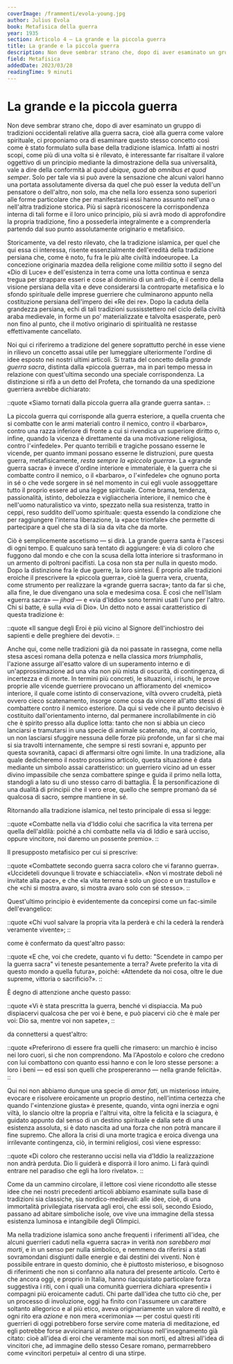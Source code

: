```yaml
---
coverImage: /frammenti/evola-young.jpg
author: Julius Evola
book: Metafisica della guerra
year: 1935
section: Articolo 4 — La grande e la piccola guerra
title: La grande e la piccola guerra
description: Non deve sembrar strano che, dopo di aver esaminato un gruppo di tradizioni occidentali relative alla guerra sacra, cioè alla guerra come valore spirituale, ci proponiamo ora di esaminare questo stesso concetto così come è stato formulato sulla base della tradizione islamica.
field: Metafisica
addedDate: 2023/03/28
readingTime: 9 minuti
---
```


# La grande e la piccola guerra

Non deve sembrar strano che, dopo di aver esaminato un gruppo di tradizioni occidentali relative alla guerra sacra, cioè alla guerra come valore spirituale, ci proponiamo ora di esaminare questo stesso concetto così come è stato formulato sulla base della tradizione islamica. Infatti ai nostri scopi, come più di una volta si è rilevato, è interessante far risaltare il valore oggettivo di un principio mediante la dimostrazione della sua universalità, vale a dire della conformità al *quod ubique, quod ab omnibus et quod semper*. Solo per tale via si può avere la sensazione che alcuni valori hanno una portata assolutamente diversa da quel che può esser la veduta dell'un pensatore o dell'altro, non solo, ma che nella loro essenza sono superiori alle forme particolare che per manifestarsi essi hanno assunto nell'una o nell'altra tradizione storica. Più si saprà riconoscere la corrispondenza interna di tali forme e il loro unico principio, più si avrà modo di approfondire la propria tradizione, fino a possederla integralmente e a comprenderla partendo dal suo punto assolutamente originario e metafisico.

Storicamente, va del resto rilevato, che la tradizione islamica, per quel che qui essa ci interessa, risente essenzialmente dell'eredità della tradizione persiana che, come è noto, fu fra le più alte civiltà indoeuropee. La concezione originaria mazdea della religione come *militia* sotto il segno del «Dio di Luce» e dell'esistenza in terra come una lotta continua e senza tregua per strappare esseri e cose al dominio di un anti-dio, è il centro della visione persiana della vita e deve considerarsi la controparte metafisica e lo sfondo spirituale delle imprese guerriere che culminarono appunto nella costituzione persiana dell'impero dei «Re dei re». Dopo la caduta della grandezza persiana, echi di tali tradizioni sussisstettero nel ciclo della civiltà araba medievale, in forme un po' materializzate e talvolta esasperate, però non fino al punto, che il motivo originario di spiritualità ne restasse effettivamente cancellato.

Noi qui ci riferiremo a tradizione del genere soprattutto perché in esse viene in rilievo un concetto assai utile per lumeggiare ulteriormente l'ordine di idee esposto nei nostri ultimi articoli. Si tratta del concetto della *grande guerra sacra*, distinta dalla «piccola guerra», ma in pari tempo messa in relazione con quest'ultima secondo una speciale corrispondenza. La distinzione si rifà a un detto del Profeta, che tornando da una spedizione guerriera avrebbe dichiarato:

::quote
«Siamo tornati dalla piccola guerra alla grande guerra santa».
::

La piccola guerra qui corrisponde alla guerra esteriore, a quella cruenta che si combatte con le armi materiali contro il nemico, contro il «barbaro», contro una razza inferiore di fronte a cui si rivendica un superiore diritto o, infine, quando la vicenza è direttamente da una motivazione religiosa, contro l'«infedele». Per quanto terribili e tragiche possano esserne le vicende, per quanto immani possano esserne le distruzioni, pure questa guerra, metafisicamente, *resta sempre la «piccola guerra»*. La «grande guerra sacra» è invece d'ordine interiore e immateriale, è la guerra che si combatte contro il nemico, o il «barbaro», o l'«infedele» che ognuno porta in sé o che vede sorgere in sé nel momento in cui egli vuole assoggettare tutto il proprio essere ad una legge spirituale. Come brama, tendenza, passionalità, istinto, debolezza e vigliaccheria interiore, il nemico che è nell'uomo naturalistico va vinto, spezzato nella sua resistenza, tratto in ceppi, reso suddito dell'uomo spirituale: questa essendo la condizione che per raggiungere l'interna liberazione, la «pace trionfale» che permette di partecipare a quel che sta di là sia da vita che da morte.

Ciò è semplicemente ascetismo &mdash; si dirà. La grande guerra santa è l'ascesi di ogni tempo. E qualcuno sarà tentato di aggiungere: è via di coloro che fuggono dal mondo e che con la scusa della lotta interiore si trasformano in un armento di poltroni pacifisti. La cosa non sta per nulla in questo modo. Dopo la distinzione fra le due guerre, la loro sintesi. È proprio alle tradizioni eroiche il prescrivere la «piccola guerra», cioè la guerra vera, cruenta, come strumento per realizzare la «grande guerra sacra»; tanto da far sì che, alla fine, le due divengano una sola e medesima cosa.
È così che nell'Islam «guerra sacra» &mdash; *jihad* &mdash; e «via d'Iddio» sono termini usati l'uno per l'altro. Chi si batte, è sulla «via di Dio». Un detto noto e assai caratteristico di questa tradizione è:

::quote
«Il sangue degli Eroi è più vicino al Signore dell'inchiostro dei sapienti e delle preghiere dei devoti».
::

Anche qui, come nelle tradizioni già da noi passate in rassegna, come nella stesa ascesi romana della potenza e nella classica *mors triumphalis*, l'azione assurge all'esatto valore di un superamento interno e di un'approssimazione ad una vita non più mista di oscurità, di contingenza, di incertezza e di morte. In termini più concreti, le situazioni, i rischi, le prove proprie alle vicende guerriere provocano un affioramento del «nemico» interiore, il quale come istinto di conservazione, viltà ovvero crudeltà, pietà ovvero cieco scatenamento, insorge come cosa da vincere all'atto stessi di combattere contro il nemico esteriore. Da qui si vede che il punto decisivo è costituito dall'orientamento interno, dal permanere incrollabilmente in ciò che è spirito presso alla duplice lotta: tanto che non si abbia un cieco lanciarsi e tramutarsi in una specie di animale scatenato, ma, al contrario, un non lasciarsi sfuggire nessuna delle forze più profonde, un far sì che mai si sia travolti internamente, che sempre si resti sovrani e, appunto per questa sovranità, capaci di affermarsi oltre ogni limite. In una tradizione, alla quale dedicheremo il nostro prossimo articolo, questa situazione è data mediante un simbolo assai caratteristico: un guerriero vicino ad un esser divino impassibile che senza combattere spinge e guida il primo nella lotta, standogli a lato su di uno stesso carro di battaglia. È la personificazione di una dualità di principii che il vero eroe, quello che sempre promanò da sé qualcosa di sacro, sempre mantiene in sé. 

Ritornando alla tradizione islamica, nel testo principale di essa si legge:

::quote
«Combatte nella via d'Iddio colui che sacrifica la vita terrena per quella dell'aldilà: poiché a chi combatte nella via di Iddio e sarà ucciso, oppure vincitore, noi daremo un possente premio».
::

Il presupposto metafisico per cui si prescrive:

::quote
«Combattete secondo guerra sacra coloro che vi faranno guerra». «Uccideteli dovunque li trovate e schiacciateli». «Non vi mostrate deboli né invitate alla pace», e che «la vita terrena è solo un gioco e un trastullo» e che «chi si mostra avaro, si mostra avaro solo con sé stesso».
::

Quest'ultimo principio è evidentemente da concepirsi come un fac-simile dell'evangelico:

::quote
«Chi vuol salvare la propria vita la perderà e chi la cederà la renderà veramente vivente»;
::

come è confermato da quest'altro passo:

::quote
«E che, voi che credete, quanto vi fu detto: "Scendete in campo per la guerra sacra" vi teneste pesantemente a terra? Avete preferito la vita di questo mondo a quella futura», poiché: «Attendete da noi cosa, oltre le due supreme, vittoria o sacrificio?».
::

È degno di attenzione anche questo passo:

::quote
«Vi è stata prescritta la guerra, benché vi dispiaccia. Ma può dispiacervi qualcosa che per voi è bene, e può piacervi ciò che è male per voi: Dio sa, mentre voi non sapete»,
::

da connettersi a quest'altro:

::quote
«Preferirono di essere fra quelli che rimasero: un marchio è inciso nei loro cuori, sì che non comprendono. Ma l'Apostolo e coloro che credono con lui combattono con quanto essi hanno e con le loro stesse persone: a loro i beni &mdash; ed essi son quelli che prospereranno &mdash; nella grande felicità».
::

Qui noi non abbiamo dunque una specie di *amor fati*, un misterioso intuire, evocare e risolvere eroicamente un proprio destino, nell'intima certezza che quando l'«intenzione giusta» è presente, quando, vinta ogni inerzia e ogni viltà, lo slancio oltre la propria e l'altrui vita, oltre la felicità e la sciagura, è guidato appunto dal senso di un destino spirituale e dalla sete di una esistenza assoluta, si è dato nascita ad una forza che non potrà mancare il fine supremo. Che allora la crisi di una morte tragica e eroica divenga una irrilevante contingenza, ciò, in termini religiosi, così viene espresso:

::quote
«Di coloro che resteranno uccisi nella via d'Iddio la realizzazione non andrà perduta. Dio li guiderà e disporrà il loro animo. Li farà quindi entrare nel paradiso che egli ha loro rivelato».
::

Come da un cammino circolare, il lettore così viene ricondotto alle stesse idee che nei nostri precedenti articoli abbiamo esaminate sulla base di tradizioni sia classiche, sia nordico-medievali: alle idee, cioè, di una immortalità privilegiata riservata agli eroi, che essi soli, secondo Esiodo, passano ad abitare simboliche isole, ove vive una immagine della stessa esistenza luminosa e intangibile degli Olimpici.

Ma nella tradizione islamica sono anche frequenti i riferimenti all'idea, che alcuni guerrieri caduti nella «guerra sacra» in verità *non sarebbero mai morti*, e in un senso per nulla simbolico, e nemmeno da riferirsi a stati sovramondani disgiunti dalle energie e dai destini dei viventi. Non è possibile entrare in questo dominio, che è piuttosto misterioso, e bisognoso di riferimenti che non si confanno alla natura del presente articolo. Certo è che ancora oggi, e proprio in Italia, hanno riacquistato particolare forza suggestiva i riti, con i quali una comunità guerriera dichiara «presenti» i compagni più eroicamente caduti. Chi parte dall'idea che tutto ciò che, per un processo di involuzione, oggi ha finito con l'assumere un carattere soltanto allegorico e al più etico, aveva originariamente un valore di *realtà*, e ogni rito era *azione* e non mera «cerimonia» &mdash; per costui questi riti guerrieri di oggi potrebbero forse servire come materia di meditazione, ed egli potrebbe forse avvicinarsi al mistero racchiuso nell'insegnamento già citato: cioè all'idea di eroi che veramente mai son morti, ed altresì all'idea di vincitori che, ad immagine dello stesso Cesare romano, permarrebbero come «vincitori perpetui» al centro di una stirpe.




